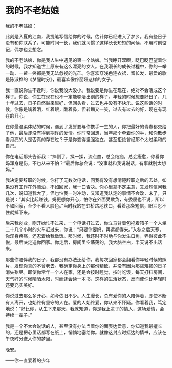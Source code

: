 # 我的不老姑娘

我的不老姑娘： 

此刻是入夏的江南，我提笔写信给你的时候，估计你已经进入了梦乡。我有些日子没有和你联系了，可能时间一长，我们就习惯了这样长长短短的问候，不用时刻惦记，偶尔也会想念。 

我的不老姑娘，你是我人生中遇见的第一个姑娘。当我睁开双眼，眨巴眨巴望着你的时候，我才知道世上原来有这么漂亮的女人。在我漫长的成长过程中，你的一举一动、一颦一笑都是我无法忽视的光芒。你喜欢穿浅色连衣裙，留长发，最爱的歌是陈淑桦的《梦醒时分》，最喜欢像佟丽娅这样的女子。 

我一直说你生不逢时，你说我没大没小。我说要是你生在现在，绝对不会活成这个样子。你说，你生在现在也不一定能够活出别的样子。年轻的时候想要好日子，几十年过去，日子自然越来越好，但回头看，过去也并没有不快乐。说这些话的时候，你像是噙着泪，红着眼，酸着鼻，但转瞬又一笑，过去有过去的好，现在有现在的开心。 

在你最温柔体贴的时候，遇到了发誓要与你携手一生的人，你把最好的青春都交给了他，最后却没有得到期许的爱情。你时常回想，当年那个牵着你的手，和你散步看月亮的人是否真的存在过？于是你变得坚强独立，甚至拒绝曾经那个太过柔和的自己。 

你在电话那头告诉我：“摔倒了，揉一揉，流点血，总会结痂，总会痊愈，你看你妈浑身是伤，不也从来不怕？”最后你总会说：“没事就和我说说话，有事就别太想妈。” 

我决定要辞职的时候，你打了无数次电话，问我有没有想清楚辞职之后的去处，如果没有工作在外漂泊，不如回家，我一口否决。你心里拿不定主意，又发短信问我几次，说知道我大了，但也怕我一时冲动，又知道我认定的事情不会改，末了，只是说：“其实比起赚钱，妈更想你开心，怕你在外面受欺负，有委屈也不说，所以不如回家，至少不看人脸色。”当时我站在虹桥路地铁口，看着那条短信，眼泪忍不住就掉下来。 

后来我创业，刚开始忙不过来，一个电话打过去，你立马背着包拖着箱子一个人坐二十几个小时的火车赶过来，你说：“只要你要妈，再远都得来。”入冬之后天寒，你浑身疼痛，还忍着给我做饭。那时候，我还时不时地与你发生口角，弄得彼此不悦，最后决定送你回家。你走后，房间里空荡荡的，我大脑空白，半天说不出话来。 

那些你陪伴我的日子，我都没有办法还给你。我每次回家都会翻看你年轻时候的照片，发现你真的不曾老去。我确定你身上的那份精致，并没有因为那些难挨的日子消失殆尽。即使你常年一个人在家，还是会按时睡觉，按时吃饭，每天打扫房间，天气好的时候晒晒太阳，时而还会读一本书，这样的生活状态，反而使你比年轻时还要充实美好。 

你说过去那么多开心，如今依旧不少。人生漫长，总有爱你的人陪伴着，即使不断有人离开，也始终有坚守的人在。爱的人始终爱，你从来不怀疑。你看着我，笃定地说：“好比你，从生下来那天，我就知道，你是我上辈子的情人，这场爱情，会持续一辈子。” 

我是一个不太会说话的人，甚至没有办法当着你的面表达爱意，你知道我最擅长的，还是把心里话都写在纸上，悄悄地塞给你。就像这封应时抵达的情书，应该在午夜时分送入你的梦里。 

晚安。 

——你一直爱着的少年